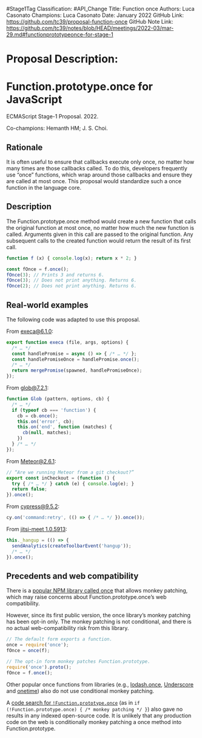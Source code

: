 #Stage1Tag
Classification: #API_Change
Title: Function once
Authors: Luca Casonato
Champions: Luca Casonato
Date: January 2022
GitHub Link: https://github.com/tc39/proposal-function-once
GitHub Note Link: https://github.com/tc39/notes/blob/HEAD/meetings/2022-03/mar-29.md#functionprototypeonce-for-stage-1

# Proposal Description:
# Function.prototype.once for JavaScript
ECMAScript Stage-1 Proposal. 2022.

Co-champions: Hemanth HM; J. S. Choi.

## Rationale
It is often useful to ensure that callbacks execute only once, no matter how
many times are those callbacks called. To do this, developers frequently use
“once” functions, which wrap around those callbacks and ensure they are called
at most once. This proposal would standardize such a once function in the
language core.

## Description
The Function.prototype.once method would create a new function that calls the
original function at most once, no matter how much the new function is called.
Arguments given in this call are passed to the original function. Any
subsequent calls to the created function would return the result of its first
call.

```js
function f (x) { console.log(x); return x * 2; }

const fOnce = f.once();
fOnce(3); // Prints 3 and returns 6.
fOnce(3); // Does not print anything. Returns 6.
fOnce(2); // Does not print anything. Returns 6.
```

## Real-world examples
The following code was adapted to use this proposal.

From [execa@6.1.0][]:
```js
export function execa (file, args, options) {
  /* … */
  const handlePromise = async () => { /* … */ };
  const handlePromiseOnce = handlePromise.once();
  /* … */
  return mergePromise(spawned, handlePromiseOnce);
});
```

From [glob@7.2.1][]:
```js
function Glob (pattern, options, cb) {
  /* … */
  if (typeof cb === 'function') {
    cb = cb.once();
    this.on('error', cb);
    this.on('end', function (matches) {
      cb(null, matches);
    })
  } /* … */
});
```

From [Meteor@2.6.1][]:
```js
// “Are we running Meteor from a git checkout?”
export const inCheckout = (function () {
  try { /* … */ } catch (e) { console.log(e); }
  return false;
}).once();
```

From [cypress@9.5.2][]:
```js
cy.on('command:retry', (() => { /* … */ }).once());
```

From [jitsi-meet 1.0.5913][]:
```js
this._hangup = (() => {
  sendAnalytics(createToolbarEvent('hangup'));
  /* … */
}).once();
```

[execa@6.1.0]: https://github.com/sindresorhus/execa/blob/v6.1.0/index.js
[glob@7.2.1]: https://github.com/isaacs/node-glob/blob/v7.2.1/glob.js
[Meteor@2.6.1]: https://github.com/meteor/meteor/blob/release/METEOR%402.6.1/tools/fs/files.ts
[cypress@9.5.2]: https://github.com/cypress-io/cypress/blob/v9.5.2/packages/driver/cypress/integration/commands/waiting_spec.js
[jitsi-meet 1.0.5913]: https://github.com/jitsi/jitsi-meet/blob/stable/jitsi-meet_7001/react/features/toolbox/components/HangupButton.js

## Precedents and web compatibility

There is a [popular NPM library called once][NPM once] that allows monkey
patching, which may raise concerns about Function.prototype.once’s web
compatibility.

However, since its first public version, the once library’s monkey patching has
been opt-in only. The monkey patching is not conditional, and there is no actual web-compatibility risk from this library.

```js
// The default form exports a function.
once = require('once');
fOnce = once(f);

// The opt-in form monkey patches Function.prototype.
require('once').proto();
fOnce = f.once();
```

Other popular once functions from libraries (e.g., [lodash.once][], [Underscore][] and [onetime][]) also do not use conditional monkey patching.

A [code search for `!Function.prototype.once`][code search] (as in `if
(!Function.prototype.once) { /* monkey patching */ }`) also gave no results in
any indexed open-source code. It is unlikely that any production code on the
web is conditionally monkey patching a once method into Function.prototype.

[NPM once]: https://www.npmjs.com/package/once
[lodash.once]: https://www.npmjs.com/package/lodash.once
[Underscore]: https://www.npmjs.com/package/underscore
[onetime]: https://www.npmjs.com/package/onetime
[code search]: https://sourcegraph.com/search?q=context:global+%21Function.prototype.once&patternType=literal
